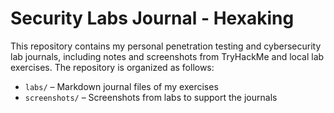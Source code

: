 # Security Labs Journal - Hexaking

This repository contains my personal penetration testing and cybersecurity lab journals, including notes and screenshots from TryHackMe and local lab exercises. 
The repository is organized as follows:

- `labs/` – Markdown journal files of my exercises
- `screenshots/` – Screenshots from labs to support the journals
